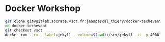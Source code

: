 Docker Workshop
===============

```bash
git clone git@gitlab.socrate.vsct.fr:jeanpascal_thiery/docker-techevent.git
cd docker-techevent
git checkout vsct
docker run --rm --label=jekyll --volume=$(pwd):/srv/jekyll -it -p 4000:4000 jekyll/jekyll:pages jekyll server  --watch 
```

